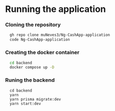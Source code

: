 # Running the application

### Cloning the repository

```bash
  gh repo clone muNeves3/Ng-CashApp-application
  code Ng-CashApp-application
```

### Creating the docker container

```bash
  cd backend
  docker compose up -D
```

### Runing the backend

```
  cd backend
  yarn
  yarn prisma migrate:dev
  yarn start:dev
```
